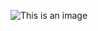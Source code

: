 
![This is an image](https://wallpaperaccess.com/full/1170658.jpg)

<!--
<div>
<p align="center">
  <img align="center" src="https://github-readme-stats.vercel.app/api?username=ericx1e&theme=synthwave&show_icons=true&count_private=true" alt=""/>
</p>
</div>
<div>
<p align="center">
  <img align="center" src="https://github-readme-stats.vercel.app/api/top-langs/?username=ericx1e&theme=synthwave&show_icons=true&count_private=true" alt=""/>
</p>
</div>
-->

<!-- <a href="https://github.com/ericx1e/github-readme-stats"><img alt="Eric Xie's Top Languages" src="https://github-readme-stats.vercel.app/api/top-langs/?username=ericx1e&langs_count=10&layout=compact#" /></a> -->


<!-- 
  <a href="https://github.com/ericx1e"><img alt="followers" title="Follow me on Github" src="https://img.shields.io/github/followers/ericx1e?color=236ad3&style=for-the-badge&logo=github&label=Follow"/></a>
 -->
